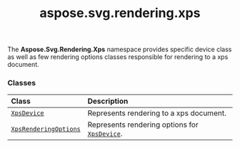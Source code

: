 ﻿---
title: aspose.svg.rendering.xps
second_title: Aspose.SVG for Python via .NET API References
description: 
type: docs
weight: 10
url: /python-net/aspose.svg.rendering.xps/
is_root: false
---

The **Aspose.Svg.Rendering.Xps**  namespace provides
specific device class as well as few rendering
options classes responsible for rendering to a xps document.

### Classes
| Class | Description |
| :- | :- |
| [`XpsDevice`](/svg/python-net/aspose.svg.rendering.xps/xpsdevice) | Represents rendering to a xps document. |
| [`XpsRenderingOptions`](/svg/python-net/aspose.svg.rendering.xps/xpsrenderingoptions) | Represents rendering options for [`XpsDevice`](/svg/python-net/aspose.svg.rendering.xps/xpsdevice). |


